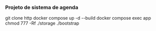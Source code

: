 ### Projeto de sistema de agenda

git clone http
docker compose up -d --build
docker compose exec app chmod 777 -Rf ./storage ./bootstrap